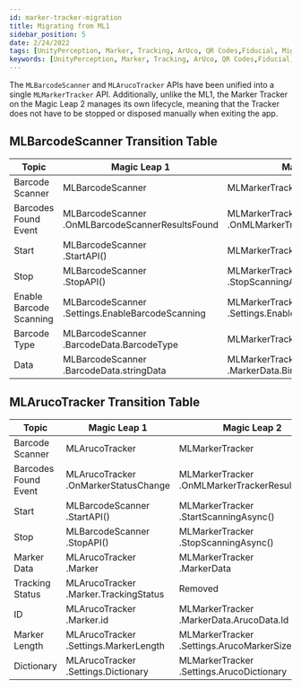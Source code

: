 ```yaml
---
id: marker-tracker-migration
title: Migrating from ML1
sidebar_position: 5
date: 2/24/2022
tags: [UnityPerception, Marker, Tracking, ArUco, QR Codes,Fiducial, Migration]
keywords: [UnityPerception, Marker, Tracking, ArUco, QR Codes,Fiducial, Migration]
---
```


The `MLBarcodeScanner` and `MLArucoTracker` APIs have been unified into a single `MLMarkerTracker` API. Additionally, unlike the ML1, the Marker Tracker on the Magic Leap 2 manages its own lifecycle, meaning that the Tracker does not have to be stopped or disposed manually when exiting the app.

## MLBarcodeScanner Transition Table

| Topic | Magic Leap 1 | Magic Leap 2 |
|---|---|---|
| Barcode Scanner | MLBarcodeScanner | MLMarkerTracker |
| Barcodes Found Event | MLBarcodeScanner<br />.OnMLBarcodeScannerResultsFound | MLMarkerTracker<br />.OnMLMarkerTrackerResultsFound |
| Start | MLBarcodeScanner<br />.StartAPI() | MLMarkerTrackerStartScanningAsync() |
| Stop | MLBarcodeScanner<br />.StopAPI() | MLMarkerTracker<br />.StopScanningAsync()  |
| Enable Barcode Scanning | MLBarcodeScanner<br />.Settings.EnableBarcodeScanning | MLMarkerTracker<br />.Settings.EnableMarkerScanning |
| Barcode Type | MLBarcodeScanner<br />.BarcodeData.BarcodeType | MLMarkerTracker.MarkerType |
| Data | MLBarcodeScanner<br />.BarcodeData.stringData | MLMarkerTracker<br />.MarkerData.BinaryData|

## MLArucoTracker Transition Table

| Topic | Magic Leap 1 | Magic Leap 2 |
|---|---|---|
| Barcode Scanner | MLArucoTracker | MLMarkerTracker |
| Barcodes Found Event | MLArucoTracker<br />.OnMarkerStatusChange | MLMarkerTracker<br />.OnMLMarkerTrackerResultsFound |
| Start | MLBarcodeScanner<br />.StartAPI() | MLMarkerTracker<br />.StartScanningAsync() |
| Stop | MLBarcodeScanner<br />.StopAPI() | MLMarkerTracker<br />.StopScanningAsync()  |
| Marker Data | MLArucoTracker<br />.Marker | MLMarkerTracker<br />.MarkerData |
| Tracking Status | MLArucoTracker<br />.Marker.TrackingStatus | Removed |
| ID | MLArucoTracker<br />.Marker.id | MLMarkerTracker<br />.MarkerData.ArucoData.Id |
| Marker Length | MLArucoTracker<br />.Settings.MarkerLength | MLMarkerTracker<br />.Settings.ArucoMarkerSize |
| Dictionary | MLArucoTracker<br />.Settings.Dictionary | MLMarkerTracker<br />.Settings.ArucoDictionary |

